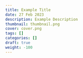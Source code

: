 ```yaml
---
title: Example Title
date: 27 Feb 2023
description: Example Description
thumbnail: thumbnail.png
cover: cover.png
tags: []
categories: []
draft: true
weight: -100   
---
```


